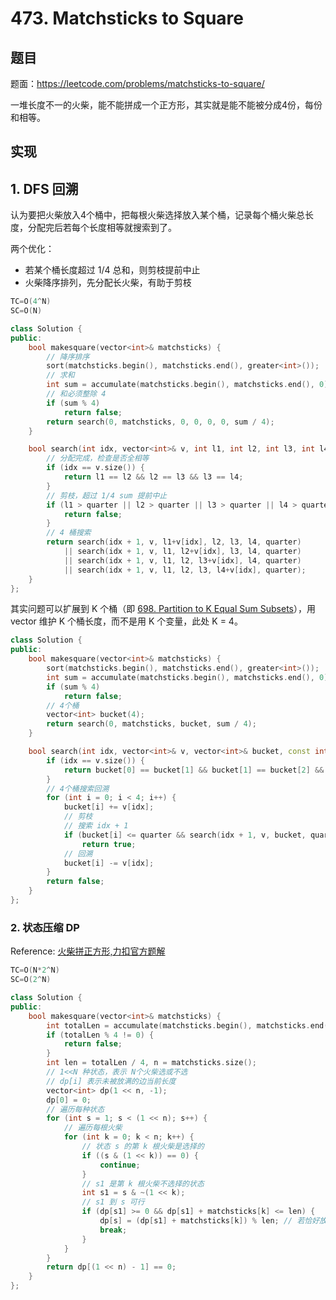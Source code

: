 # 473. Matchsticks to Square

## 题目

题面：https://leetcode.com/problems/matchsticks-to-square/

一堆长度不一的火柴，能不能拼成一个正方形，其实就是能不能被分成4份，每份和相等。

## 实现

## 1. DFS 回溯

认为要把火柴放入4个桶中，把每根火柴选择放入某个桶，记录每个桶火柴总长度，分配完后若每个长度相等就搜索到了。

两个优化：

* 若某个桶长度超过 1/4 总和，则剪枝提前中止
* 火柴降序排列，先分配长火柴，有助于剪枝

``` c++
TC=O(4^N)
SC=O(N)

class Solution {
public:
    bool makesquare(vector<int>& matchsticks) {
        // 降序排序
        sort(matchsticks.begin(), matchsticks.end(), greater<int>());
        // 求和
        int sum = accumulate(matchsticks.begin(), matchsticks.end(), 0);
        // 和必须整除 4
        if (sum % 4)
            return false;
        return search(0, matchsticks, 0, 0, 0, 0, sum / 4);
    }

    bool search(int idx, vector<int>& v, int l1, int l2, int l3, int l4, const int quarter) {
        // 分配完成，检查是否全相等
        if (idx == v.size()) {
            return l1 == l2 && l2 == l3 && l3 == l4;
        }
        // 剪枝，超过 1/4 sum 提前中止
        if (l1 > quarter || l2 > quarter || l3 > quarter || l4 > quarter) {
            return false;
        }
        // 4 桶搜索
        return search(idx + 1, v, l1+v[idx], l2, l3, l4, quarter)
            || search(idx + 1, v, l1, l2+v[idx], l3, l4, quarter)
            || search(idx + 1, v, l1, l2, l3+v[idx], l4, quarter)
            || search(idx + 1, v, l1, l2, l3, l4+v[idx], quarter);
    }
};
```

其实问题可以扩展到 K 个桶（即 [698. Partition to K Equal Sum Subsets](https://leetcode.com/problems/partition-to-k-equal-sum-subsets/)），用 vector 维护 K 个桶长度，而不是用 K 个变量，此处 K = 4。

``` c++
class Solution {
public:
    bool makesquare(vector<int>& matchsticks) {
        sort(matchsticks.begin(), matchsticks.end(), greater<int>());
        int sum = accumulate(matchsticks.begin(), matchsticks.end(), 0);
        if (sum % 4)
            return false;
        // 4个桶
        vector<int> bucket(4);
        return search(0, matchsticks, bucket, sum / 4);
    }

    bool search(int idx, vector<int>& v, vector<int>& bucket, const int quarter) {
        if (idx == v.size()) {
            return bucket[0] == bucket[1] && bucket[1] == bucket[2] && bucket[2] == bucket[3];
        }
        // 4个桶搜索回溯
        for (int i = 0; i < 4; i++) {
            bucket[i] += v[idx];
            // 剪枝
            // 搜索 idx + 1
            if (bucket[i] <= quarter && search(idx + 1, v, bucket, quarter))
                return true;
            // 回溯
            bucket[i] -= v[idx];
        }
        return false;
    }
};
```

### 2. 状态压缩 DP

Reference: 
[火柴拼正方形,力扣官方题解](https://leetcode.cn/problems/matchsticks-to-square/solution/huo-chai-pin-zheng-fang-xing-by-leetcode-szdp/)

``` c++
TC=O(N*2^N)
SC=O(2^N)

class Solution {
public:
    bool makesquare(vector<int>& matchsticks) {
        int totalLen = accumulate(matchsticks.begin(), matchsticks.end(), 0);
        if (totalLen % 4 != 0) {
            return false;
        }
        int len = totalLen / 4, n = matchsticks.size();
        // 1<<N 种状态，表示 N个火柴选或不选
        // dp[i] 表示未被放满的边当前长度
        vector<int> dp(1 << n, -1);
        dp[0] = 0;
        // 遍历每种状态
        for (int s = 1; s < (1 << n); s++) {
            // 遍历每根火柴
            for (int k = 0; k < n; k++) {
                // 状态 s 的第 k 根火柴是选择的
                if ((s & (1 << k)) == 0) {
                    continue;
                }
                // s1 是第 k 根火柴不选择的状态
                int s1 = s & ~(1 << k);
                // s1 到 s 可行
                if (dp[s1] >= 0 && dp[s1] + matchsticks[k] <= len) {
                    dp[s] = (dp[s1] + matchsticks[k]) % len; // 若恰好放满，则放下一条边
                    break;
                }
            }
        }
        return dp[(1 << n) - 1] == 0;
    }
};
```
